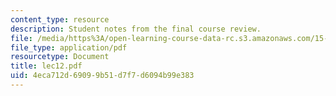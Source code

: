 ```yaml
---
content_type: resource
description: Student notes from the final course review.
file: /media/https%3A/open-learning-course-data-rc.s3.amazonaws.com/15-301-managerial-psychology-laboratory-fall-2004/4eca712d69099b51d7f7d6094b99e383_lec12.pdf
file_type: application/pdf
resourcetype: Document
title: lec12.pdf
uid: 4eca712d-6909-9b51-d7f7-d6094b99e383
---
```


